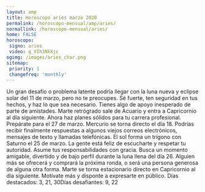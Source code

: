 ```yaml
---
layout: amp
title: Horoscopo aries marzo 2020 
permalink: /horoscopo-mensual/amp/aries/
normallink: /horoscopo-mensual/aries/
home: FALSE
horoscopo:
 signo: aries
 video: g_VIh3NkXjc
ogimg: /images/aries_char.png
sitemap:
 priority: 1
 changefreq: 'monthly'
---
```



Un gran desafío o problema latente podría llegar con la luna nueva y eclipse solar del 11 de marzo, pero no te preocupes. Sé fuerte, ten seguridad en tus hechos, y haz lo que sea necesario. Tienes algo de apoyo inesperado de parte de amistades. Marte retrógrado sale de Acuario y entra a Capricornio al día siguiente. Ahora haz planes sólidos para tu carrera profesional. Prepárate para el 27 de marzo. Mercurio se torna directo el día 18. Podrías recibir finalmente respuestas a algunos viejos correos electrónicos, mensajes de texto y llamadas telefónicas. El sol forma un trígono con Saturno el 25 de marzo. La gente está feliz de escucharte y respetar tu autoridad. Asume tus responsabilidades con gracia. Busca un momento amigable, divertido y de bajo perfil durante la luna llena del día 26. Alguien más se ofrecerá y comprará la próxima ronda, o será una persona generosa de alguna otra forma. Marte se torna estacionario directo en Capricornio al día siguiente. Motívate más y disponte a expresarte en público. Días destacados: 3, 21, 30Días desafiantes: 9, 22</div>